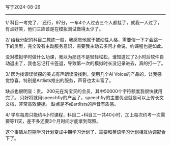 写于2024-08-26

----- 

1/  科目一考完了， 还行，97分，一车4个人过去三个人都挂了，就我一人过了，有点好笑，他们三应该是在模拟测试做得太少了。

2/ 给我分配的科目二教练一般，我感觉他属于被动性人格，需要催一下才会跳一下的类型，完全没有主动服务意识，需要我主动去多问才会说，约课程也是如此。

没对模拟学时做什么功课，我以为那还不是轻轻松松，谁知道过了2小时后软件自动退出了，我也忘记打卡签退，导致第一次的模拟时长没记录进去，真的打一了。

3/ 因为找谬误侦探的美式有声朗读没找到，使用几个Ai Voice的产品的，让我感觉惊喜，特别是Artlists推出的服务，声音也太丰富了。 

缺点也很明显：贵。 200元在淘宝买的会员，其中50000个字符额度我很快就用完了。 只好将就用speechfiy的产品了，speechfiy的主要优点就是可以上传长文文档，非常高效便捷。 缺点是不如artlists的声音有质感。

4/ 学车每周只能约4小时课程，科目二+科目三一共40小时，加上每次约考一次需要等11天，差不多还要3个月时间才能拿到驾照。

这个事情从短期学习计划变成中期学习计划了，需要和英语学习计划相互协调配合下了。
